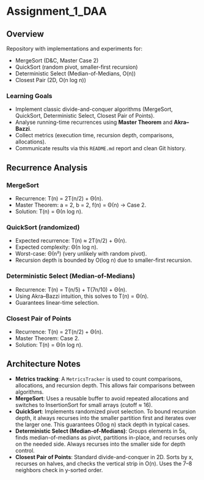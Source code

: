 # Assignment_1_DAA
## Overview
Repository with implementations and experiments for:
- MergeSort (D&C, Master Case 2)
- QuickSort (random pivot, smaller-first recursion)
- Deterministic Select (Median-of-Medians, O(n))
- Closest Pair (2D, O(n log n))

### Learning Goals
- Implement classic divide-and-conquer algorithms (MergeSort, QuickSort, Deterministic Select, Closest Pair of Points).
- Analyse running-time recurrences using **Master Theorem** and **Akra–Bazzi**.
- Collect metrics (execution time, recursion depth, comparisons, allocations).
- Communicate results via this `README.md` report and clean Git history.


## Recurrence Analysis

### MergeSort
- Recurrence: T(n) = 2T(n/2) + Θ(n).
- Master Theorem: a = 2, b = 2, f(n) = Θ(n) → Case 2.
- Solution: T(n) = Θ(n log n).

### QuickSort (randomized)
- Expected recurrence: T(n) ≈ 2T(n/2) + Θ(n).
- Expected complexity: Θ(n log n).
- Worst-case: Θ(n²) (very unlikely with random pivot).
- Recursion depth is bounded by O(log n) due to smaller-first recursion.

### Deterministic Select (Median-of-Medians)
- Recurrence: T(n) = T(n/5) + T(7n/10) + Θ(n).
- Using Akra–Bazzi intuition, this solves to T(n) = Θ(n).
- Guarantees linear-time selection.

### Closest Pair of Points
- Recurrence: T(n) = 2T(n/2) + Θ(n).
- Master Theorem: Case 2.
- Solution: T(n) = Θ(n log n).

## Architecture Notes
- **Metrics tracking**: A `MetricsTracker` is used to count comparisons, allocations, and recursion depth. This allows fair comparisons between algorithms.
- **MergeSort**: Uses a reusable buffer to avoid repeated allocations and switches to InsertionSort for small arrays (cutoff ≈ 16).
- **QuickSort**: Implements randomized pivot selection. To bound recursion depth, it always recurses into the smaller partition first and iterates over the larger one. This guarantees O(log n) stack depth in typical cases.
- **Deterministic Select (Median-of-Medians)**: Groups elements in 5s, finds median-of-medians as pivot, partitions in-place, and recurses only on the needed side. Always recurses into the smaller side for depth control.
- **Closest Pair of Points**: Standard divide-and-conquer in 2D. Sorts by x, recurses on halves, and checks the vertical strip in O(n). Uses the 7–8 neighbors check in y-sorted order.

